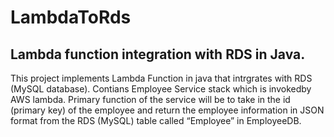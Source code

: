 # LambdaToRds
Lambda function integration with RDS in Java.
---------------------------------------------

This project implements Lambda Function in java that intrgrates with RDS (MySQL database).
Contians Employee Service stack which is invokedby AWS lambda. 
Primary function of the service will be to take in the id (primary key) of the employee and return the employee information in JSON format from the RDS (MySQL) table called “Employee” in  EmployeeDB. 

